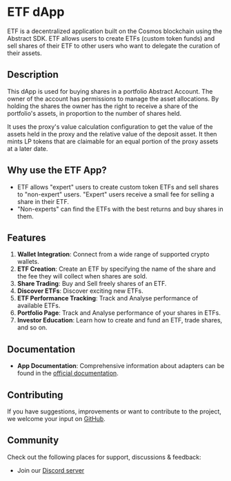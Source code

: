 # ETF dApp

ETF is a decentralized application built on the Cosmos blockchain using the Abstract SDK. ETF allows users to create ETFs (custom token funds) and sell shares of their ETF to other users who want to delegate the curation of their assets.

## Description

This dApp is used for buying shares in a portfolio Abstract Account. The owner of the account has permissions to manage the asset allocations. By holding the shares the owner has the right to receive a share of the portfolio's assets, in proportion to the number of shares held.

It uses the proxy's value calculation configuration to get the value of the assets held in the proxy and the relative value of the deposit asset.
It then mints LP tokens that are claimable for an equal portion of the proxy assets at a later date.

## Why use the ETF App?

- ETF allows "expert" users to create custom token ETFs and sell shares to "non-expert" users. "Expert" users receive a small fee for selling a share in their ETF.
- "Non-experts" can find the ETFs with the best returns and buy shares in them.

## Features
1. **Wallet Integration**: Connect from a wide range of supported crypto wallets.
2. **ETF Creation**: Create an ETF by specifying the name of the share and the fee they will collect when shares are sold.
3. **Share Trading**: Buy and Sell freely shares of an ETF.
4. **Discover ETFs**: Discover exciting new ETFs.
5. **ETF Performance Tracking**: Track and Analyse performance of available ETFs.
6. **Portfolio Page**: Track and Analyse performance of your shares in ETFs.
7. **Investor Education**: Learn how to create and fund an ETF, trade shares, and so on.

## Documentation

- **App Documentation**: Comprehensive information about adapters can be found in the [official documentation](https://docs.abstract.money/3_framework/6_module_types.html#apps).

## Contributing

If you have suggestions, improvements or want to contribute to the project, we welcome your input on [GitHub](https://github.com/AbstractSDK/abstract).

## Community
Check out the following places for support, discussions & feedback:

- Join our [Discord server](https://discord.com/invite/uch3Tq3aym)
